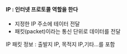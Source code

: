 

#### IP : 인터넷 프로토콜 역할을 한다
- 지정한 IP 주소에 테이터 전달
- 패킷(packet)이라는 통신 단위로 데이터를 전달

IP 패킷 정보 : 출발지 IP, 목적지 IP,기타...를 포함
